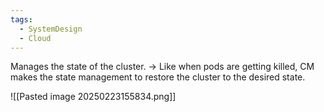 ```yaml
---
tags:
  - SystemDesign
  - Cloud
---
```

Manages the state of the cluster.
-> Like when pods are getting killed, CM makes the state management to restore the cluster to the desired state. 

![[Pasted image 20250223155834.png]]